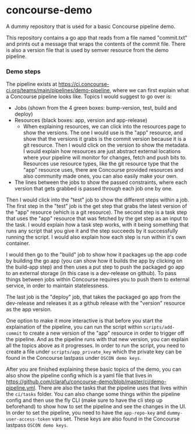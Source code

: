# concourse-demo

A dummy repository that is used for a basic Concourse pipeline demo.

This repository contains a go app that reads from a file named "commit.txt" and prints out a message that wraps the contents of the commit file. There is also a version file that is used by semver resource from the demo pipeline.

### Demo steps

The pipeline exists at https://ci.concourse-ci.org/teams/main/pipelines/demo-pipeline, where we can first explain what a Concourse pipeline looks like. Topics I would suggest to go over is:

- Jobs (shown from the 4 green boxes: bump-version, test, build and deploy)
- Resources (black boxes: app, version and app-release)
  - When explaining resources, we can click into the resources page to show the versions. The one I would use is the "app" resource, and show that the versions it grabs is the commit version because it is a git resource. Then I would click on the version to show the metadata. I would explain how resources are just abstract external locations where your pipeline will monitor for changes, fetch and push bits to. Resources use resource types, like the git resource type that the "app" resource uses, there are Concourse provided resources and also community made ones, you can also easily make your own.
- The lines between the jobs to show the passed constraints, where each version that gets grabbed is passed through each job one by one.

Then I would click into the "test" job to show the different steps within a job. The first step in the "test" job is the get step that grabs the latest version of the "app" resource (which is a git resource). The second step is a task step that uses the "app" resource that was fetched by the get step as an input to the task. I would explain how a task step works, with it  being something that runs any script that you give it and the step succeeds by it successfully running the script. I would also explain how each step is run within it's own container.

I would then go to the "build" job to show how it packages up the app code by building the go app (you can show how it builds the app by clicking on the build-app step) and then uses a put step to push the packaged go app to an external storage (in this case is a dev-release on github). To pass things between jobs within Concourse requires you to push them to external service, in order to maintain statelessness.

The last job is the "deploy" job, that takes the packaged go app from the dev-release and releases it as a github release with the "version" resource as the app version.

One option to make it more interactive is that before you start the explaination of the pipeline, you can run the script within `scripts/add-commit` to create a new version of the "app" resource in order to trigger off the pipeline. And as the pipeline runs with that new version, you can explain all the topics above as it progresses. In order to run the script, you need to create a file under `scripts/app_private_key` which the private key can be found in the Concourse lastpass under `OSCON demo keys`. 

After you are finished explaining these basic topics of the demo, you can also show the pipeline config which is a yaml file that lives in https://github.com/clarafu/concourse-demo/blob/master/ci/demo-pipeline.yml. There are also the tasks that the pipeline uses that lives within the `ci/tasks` folder. You can also change some things within the pipeline config and then use the fly CLI (make sure to have the cli step up beforehand) to show how to set the pipeline and see the changes in the UI. In order to set the pipeline, you need to have the `app-repo-key` and `dummy-user-access-token` vars set. These keys are also found in the Concourse lastpass `OSCON demo keys`. 
